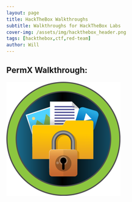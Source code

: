 ```yaml
---
layout: page
title: HackTheBox Walkthroughs
subtitle: Walkthroughs for HackTheBox Labs
cover-img: /assets/img/hackthebox_header.png
tags: [hackthebox,ctf,red-team]
author: Will
---
```

## PermX Walkthrough:
[<img src="/assets/img/htb_permx/Pasted_image_20240916211218.png">](https://willanalyze.com/2024-09-14-HackTheBox_PermX_Walkthrough/)
